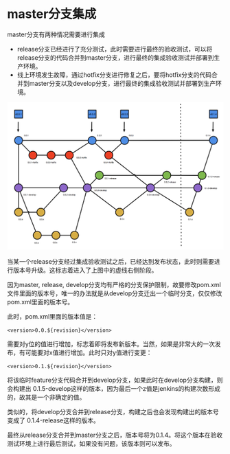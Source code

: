 # master分支集成

master分支有两种情况需要进行集成

 - release分支已经进行了充分测试，此时需要进行最终的验收测试，可以将release分支的代码合并到master分支，进行最终的集成验收测试并部署到生产环境。
 - 线上环境发生故障，通过hotfix分支进行修复之后，要将hotfix分支的代码合并到master分支以及develop分支，进行最终的集成验收测试并部署到生产环境。

![branchs](./images/branchs.jpg)

 当某一个release分支经过集成验收测试之后，已经达到发布状态，此时则需要进行版本号升级。这标志着进入了上图中的虚线右侧阶段。

 因为master, release, develop分支均有严格的分支保护限制，故要修改pom.xml文件里面的版本号，唯一的办法就是从develop分支迁出一个临时分支，仅仅修改pom.xml里面的版本号。

 此时，pom.xml里面的版本值是：

 ```version
<version>0.0.${revision}</version>
 ```

 需要对y位的值进行增加，标志着即将发布新版本。当然，如果是非常大的一次发布，有可能要对x值进行增加。此时只对y值进行变更：

  ```version
<version>0.1.${revision}</version>
 ```

 将该临时feature分支代码合并到develop分支，如果此时在develop分支构建，则会构建出 0.1.5-develop这样的版本，因为最后一个z值是jenkins的构建次数形成的，故其是一个非确定的值。

 类似的，将develop分支合并到release分支，构建之后也会发现构建出的版本号变成了 0.1.4-release这样的版本。

 最终从release分支合并到master分支之后，版本号将为0.1.4。将这个版本在验收测试环境上进行最后测试，如果没有问题，该版本则可以发布。